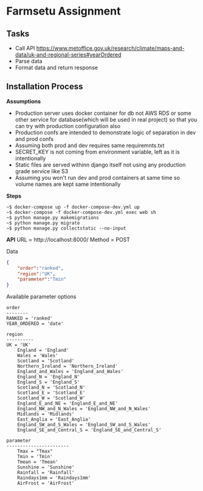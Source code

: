 # Farmsetu Assignment

## Tasks
- Call API https://www.metoffice.gov.uk/research/climate/maps-and-data/uk-and-regional-series#yearOrdered
- Parse data
- Format data and return response


## Installation Process 

**Assumptions**
- Production server uses docker container for db not AWS RDS or
  some other service for database(which will be used in real project) so that you can try with production configuration also
- Production confs are intended to demonstrate logic of separation
  in dev and prod confs
- Assuming both prod and dev requires same requiremnts.txt
- SECRET_KEY is not coming from environment variable, left as it is intentionally
- Static files are served withinn django itself not using any production grade service like S3
- Assuming you won't run dev and prod containers at same time so volume names
  are kept same intentionally


**Steps**

```shell
~$ docker-compose up -f docker-compose-dev.yml up
~$ docker-compose -f docker-compose-dev.yml exec web sh
~$ python manage.py makemigrations
~$ python manage.py migrate
~$ python manage.py collectstatic --no-input

```

**API**
URL = http://localhost:8000/
Method = POST

Data

```json
{
    "order":"ranked",
    "region":"UK",
    "parameter":"Tmin"
}
```
Available parameter options
```
order
--------
RANKED = 'ranked'
YEAR_ORDERED = 'date'

region
----------
UK = 'UK'
    England = 'England'
    Wales = 'Wales'
    Scotland = 'Scotland'
    Northern_Ireland = 'Northern_Ireland'
    England_and_Wales = 'England_and_Wales'
    England_N = 'England_N'
    England_S = 'England_S'
    Scotland_N = 'Scotland_N'
    Scotland_E = 'Scotland_E'
    Scotland_W = 'Scotland_W'
    England_E_and_NE = 'England_E_and_NE'
    England_NW_and_N_Wales = 'England_NW_and_N_Wales'
    Midlands = 'Midlands'
    East_Anglia = 'East_Anglia'
    England_SW_and_S_Wales = 'England_SW_and_S_Wales'
    England_SE_and_Central_S = 'England_SE_and_Central_S'

parameter
-----------------------
    Tmax = "Tmax"
    Tmin = 'Tmin'
    Tmean = 'Tmean'
    Sunshine = 'Sunshine'
    Rainfall = 'Rainfall'
    Raindays1mm = 'Raindays1mm'
    AirFrost = 'AirFrost'
 
```